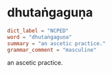 # dhutaṅgaguṇa

``` toml
dict_label = "NCPED"
word = "dhutaṅgaguṇa"
summary = "an ascetic practice."
grammar_comment = "masculine"
```

an ascetic practice.

